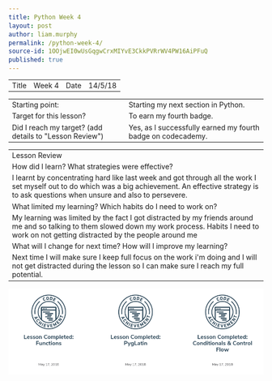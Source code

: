 ```yaml
---
title: Python Week 4
layout: post
author: liam.murphy
permalink: /python-week-4/
source-id: 1OOjwEI0wUsGqgwCrxMIYvE3CkkPVRrWV4PW16AiPFuQ
published: true
---
```

<table>
  <tr>
    <td>Title</td>
    <td>Week 4 </td>
    <td>Date</td>
    <td>14/5/18</td>
  </tr>
</table>


<table>
  <tr>
    <td>Starting point:</td>
    <td>Starting my next section in Python.</td>
  </tr>
  <tr>
    <td>Target for this lesson?</td>
    <td>To earn my fourth badge.</td>
  </tr>
  <tr>
    <td>Did I reach my target? 
(add details to "Lesson Review")</td>
    <td>Yes, as I successfully earned my fourth badge on codecademy.</td>
  </tr>
</table>


<table>
  <tr>
    <td>Lesson Review</td>
  </tr>
  <tr>
    <td>How did I learn? What strategies were effective? </td>
  </tr>
  <tr>
    <td>I learnt by concentrating hard like last week and got through all the work I set myself out to do which was a big achievement. An effective strategy is to ask questions when unsure and also to persevere.</td>
  </tr>
  <tr>
    <td>What limited my learning? Which habits do I need to work on? </td>
  </tr>
  <tr>
    <td>My learning was limited by the fact I got distracted by my friends around me and so talking to them slowed down my work process. Habits I need to work on not getting distracted by the people around me </td>
  </tr>
  <tr>
    <td>What will I change for next time? How will I improve my learning?</td>
  </tr>
  <tr>
    <td>Next time I will make sure I keep full focus on the work i'm doing and I will not get distracted during the lesson so I can make sure I reach my full potential.</td>
  </tr>
</table>
<img src = "/images/Screenshot 2018-06-22 at 13.47.55.png">


